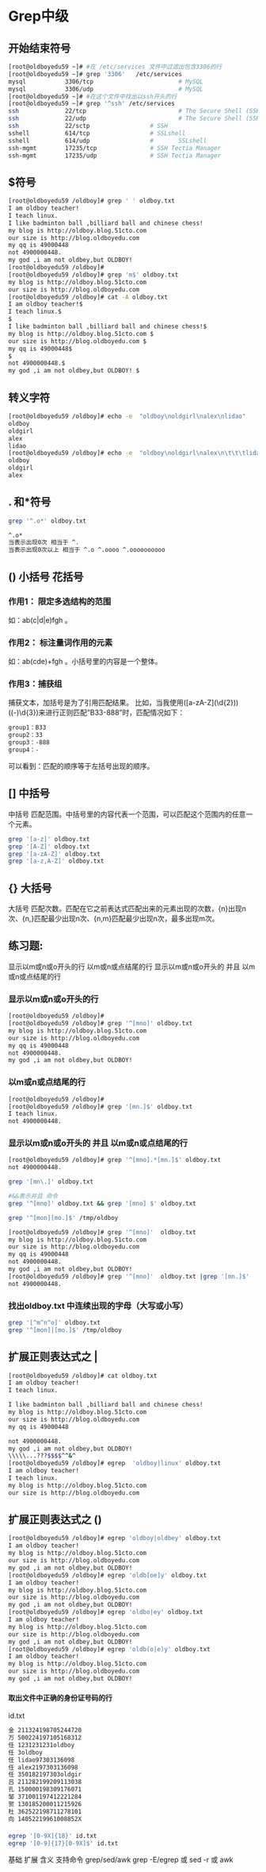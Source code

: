 # Grep中级

## 开始结束符号

```bash
[root@oldboyedu59 ~]# #在 /etc/services 文件中过滤出包含3306的行
[root@oldboyedu59 ~]# grep '3306'   /etc/services 
mysql           3306/tcp                        # MySQL
mysql           3306/udp                        # MySQL
[root@oldboyedu59 ~]# #在这个文件中找出以ssh开头的行
[root@oldboyedu59 ~]# grep '^ssh' /etc/services
ssh             22/tcp                          # The Secure Shell (SSH) Protocol
ssh             22/udp                          # The Secure Shell (SSH) Protocol
ssh             22/sctp                 # SSH
sshell          614/tcp                 # SSLshell
sshell          614/udp                 #       SSLshell
ssh-mgmt        17235/tcp               # SSH Tectia Manager
ssh-mgmt        17235/udp               # SSH Tectia Manager 
```



## $符号

```bash
[root@oldboyedu59 /oldboy]# grep ' ' oldboy.txt
I am oldboy teacher!
I teach linux.
I like badminton ball ,billiard ball and chinese chess!
my blog is http://oldboy.blog.51cto.com 
our size is http://blog.oldboyedu.com 
my qq is 49000448
not 4900000448.
my god ,i am not oldbey,but OLDBOY! 
[root@oldboyedu59 /oldboy]# 
[root@oldboyedu59 /oldboy]# grep 'm$' oldboy.txt
my blog is http://oldboy.blog.51cto.com 
our size is http://blog.oldboyedu.com 
[root@oldboyedu59 /oldboy]# cat -A oldboy.txt
I am oldboy teacher!$
I teach linux.$
$
I like badminton ball ,billiard ball and chinese chess!$
my blog is http://oldboy.blog.51cto.com $
our size is http://blog.oldboyedu.com $
my qq is 49000448$
$
not 4900000448.$
my god ,i am not oldbey,but OLDBOY! $ 
```



## 转义字符

```bash
[root@oldboyedu59 /oldboy]# echo -e  "oldboy\noldgirl\nalex\nlidao"
oldboy
oldgirl
alex
lidao
[root@oldboyedu59 /oldboy]# echo -e  "oldboy\noldgirl\nalex\n\t\t\tlidao"
oldboy
oldgirl
alex
```

## . 和*符号

```bash
grep '^.o*' oldboy.txt

^.o*
当表示出现0次 相当于 ^.
当表示出现0次以上 相当于 ^.o ^.oooo ^.oooooooooo
```

## () 小括号  花括号

### 作用1： 限定多选结构的范围

如：ab(c|d|e)fgh 。

### 作用2： 标注量词作用的元素

如：ab(cde)+fgh 。小括号里的内容是一个整体。

### 作用3：捕获组

捕获文本，加括号是为了引用匹配结果。
比如，当我使用([a-zA-Z]\(\d{2}))((-)\d{3})来进行正则匹配”B33-888”时，匹配情况如下：

```bash
group1：B33
group2：33
group3：-888
group4：-
```

可以看到：匹配的顺序等于左括号出现的顺序。

## [] 中括号



中括号
匹配范围。中括号里的内容代表一个范围，可以匹配这个范围内的任意一个元素。

```bash
grep '[a-z]' oldboy.txt
grep '[A-Z]' oldboy.txt
grep '[a-zA-Z]' oldboy.txt
grep '[a-z,A-Z]' oldboy.txt
```



## {} 大括号

大括号
匹配次数。匹配在它之前表达式匹配出来的元素出现的次数，{n}出现n次、{n,}匹配最少出现n次、{n,m}匹配最少出现n次，最多出现m次。





## 练习题:

显示以m或n或o开头的行
以m或n或点结尾的行
显示以m或n或o开头的 并且 以m或n或点结尾的行

### 显示以m或n或o开头的行

```bash
[root@oldboyedu59 /oldboy]# 
[root@oldboyedu59 /oldboy]# grep '^[mno]' oldboy.txt 
my blog is http://oldboy.blog.51cto.com 
our size is http://blog.oldboyedu.com 
my qq is 49000448
not 4900000448.
my god ,i am not oldbey,but OLDBOY! 
```



### 以m或n或点结尾的行

```bash
[root@oldboyedu59 /oldboy]# 
[root@oldboyedu59 /oldboy]# grep '[mn.]$' oldboy.txt
I teach linux.
not 4900000448.
```



### 显示以m或n或o开头的 并且 以m或n或点结尾的行

```bash
[root@oldboyedu59 /oldboy]# grep '^[mno].*[mn.]$' oldboy.txt 
not 4900000448.

grep '[mn\.]' oldboy.txt

#&&表示并且 命令 
grep '^[mno]' oldboy.txt && grep '[mno] $' oldboy.txt

grep '^[mon][mo.]$' /tmp/oldboy

[root@oldboyedu59 /oldboy]# grep '^[mno]'  oldboy.txt 
my blog is http://oldboy.blog.51cto.com 
our size is http://blog.oldboyedu.com 
my qq is 49000448
not 4900000448.
my god ,i am not oldbey,but OLDBOY! 
[root@oldboyedu59 /oldboy]# grep '^[mno]'  oldboy.txt |grep '[mn.]$'
not 4900000448.
```



### 找出oldboy.txt 中连续出现的字母（大写或小写）



```bash
grep '[^m^n^o]' oldboy.txt 
grep '^[mon]|[mo.]$' /tmp/oldboy
```



## 扩展正则表达式之 |

```bash
[root@oldboyedu59 /oldboy]# cat oldboy.txt 
I am oldboy teacher!
I teach linux.

I like badminton ball ,billiard ball and chinese chess!
my blog is http://oldboy.blog.51cto.com 
our size is http://blog.oldboyedu.com 
my qq is 49000448

not 4900000448.
my god ,i am not oldbey,but OLDBOY! 
\\\\\...???$$$$^^&^
[root@oldboyedu59 /oldboy]# egrep  'oldboy|linux' oldboy.txt
I am oldboy teacher!
I teach linux.
my blog is http://oldboy.blog.51cto.com 
our size is http://blog.oldboyedu.com  
```



## 扩展正则表达式之 ()

```bash
[root@oldboyedu59 /oldboy]# egrep 'oldboy|oldbey' oldboy.txt
I am oldboy teacher!
my blog is http://oldboy.blog.51cto.com 
our size is http://blog.oldboyedu.com 
my god ,i am not oldbey,but OLDBOY! 
[root@oldboyedu59 /oldboy]# egrep 'oldb[oe]y' oldboy.txt
I am oldboy teacher!
my blog is http://oldboy.blog.51cto.com 
our size is http://blog.oldboyedu.com 
my god ,i am not oldbey,but OLDBOY! 
[root@oldboyedu59 /oldboy]# egrep 'oldbo|ey' oldboy.txt
I am oldboy teacher!
my blog is http://oldboy.blog.51cto.com 
our size is http://blog.oldboyedu.com 
my god ,i am not oldbey,but OLDBOY! 
[root@oldboyedu59 /oldboy]# egrep 'oldb(o|e)y' oldboy.txt
I am oldboy teacher!
my blog is http://oldboy.blog.51cto.com 
our size is http://blog.oldboyedu.com 
my god ,i am not oldbey,but OLDBOY! 
```

#### 取出文件中正确的身份证号码的行

id.txt
```bash
金 211324198705244720
万 500224197105168312
任 1231231231oldboy
任 3oldboy
任 lidao97303136098
任 alex2197303136098
任 350182197303oldgir
吕 211282199209113038
孔 150000198309176071
邹 371001197412221284
贺 130185200011215926
杜 362522198711278101
向 14052219961008852X
```

#### 

```bash
egrep '[0-9X]{18}' id.txt
egrep '[0-9]{17}[0-9X]$' id.txt
```

基础 扩展
含义
支持命令 grep/sed/awk grep -E/egrep 或 sed -r 或 awk